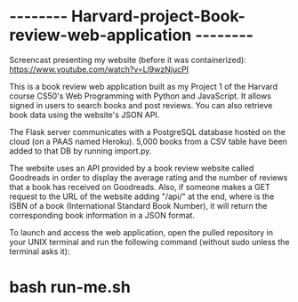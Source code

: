 # -------- Harvard-project-Book-review-web-application --------

Screencast presenting my website (before it was containerized): https://www.youtube.com/watch?v=Ll9wzNjucPI

This is a book review web application built as my Project 1 of the Harvard course CS50's Web Programming with Python and JavaScript. It allows signed in users to search books and post reviews. You can also retrieve book data using the website's JSON API. 

The Flask server communicates with a PostgreSQL database hosted on the cloud (on a PAAS named Heroku). 5,000 books from a CSV table have been added to that DB by running import.py.

The website uses an API provided by a book review website called Goodreads in order to display the average rating and the number of reviews that a book has received on Goodreads. Also, if someone makes a GET request to the URL of the website adding "/api/<isbn>" at the end, where <isbn> is the ISBN of a book (International Standard Book Number), it will return the corresponding book information in a JSON format.

To launch and access the web application, open the pulled repository in your UNIX terminal and run the following command (without sudo unless the terminal asks it):
# bash run-me.sh
